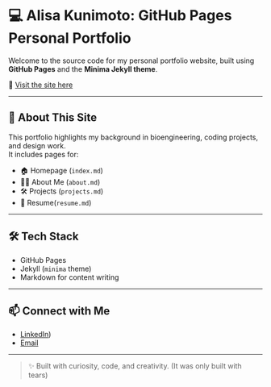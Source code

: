 # 💻 Alisa Kunimoto: GitHub Pages Personal Portfolio

Welcome to the source code for my personal portfolio website, built using **GitHub Pages** and the **Minima Jekyll theme**.

📍 [Visit the site here](https://ari-kuni.github.io)

---

## 🧠 About This Site

This portfolio highlights my background in bioengineering, coding projects, and design work.  
It includes pages for:

- 🏠 Homepage (`index.md`)
- 💁‍♀️ About Me (`about.md`)
- 🛠️ Projects (`projects.md`)
- 📑 Resume(`resume.md`)

---

## 🛠️ Tech Stack

- GitHub Pages
- Jekyll (`minima` theme)
- Markdown for content writing

---

## 📫 Connect with Me

- [LinkedIn](https://www.linkedin.com/in/alisakunimoto/))
- [Email](mailto:alisakunimoto@gmail.com)

---

> ✨ Built with curiosity, code, and creativity. (It was only built with tears)

